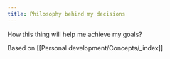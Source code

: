 ```yaml
---
title: Philosophy behind my decisions
---
```


How this thing will help me achieve my goals?

Based on [[Personal development/Concepts/_index]]